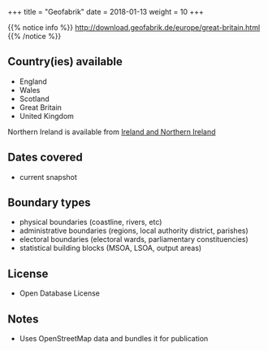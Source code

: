 +++
title = "Geofabrik"
date =  2018-01-13
weight = 10
+++

{{% notice info %}}
http://download.geofabrik.de/europe/great-britain.html
{{% /notice %}}

## Country(ies) available

- England
- Wales
- Scotland
- Great Britain
- United Kingdom

Northern Ireland is available from [Ireland and Northern Ireland](http://download.geofabrik.de/europe/ireland-and-northern-ireland.html)

## Dates covered

- current snapshot

## Boundary types

- physical boundaries (coastline, rivers, etc)
- administrative boundaries (regions, local authority district, parishes)
- electoral boundaries (electoral wards, parliamentary constituencies)
- statistical building blocks (MSOA, LSOA, output areas)


## License

- Open Database License

## Notes

- Uses OpenStreetMap data and bundles it for publication
